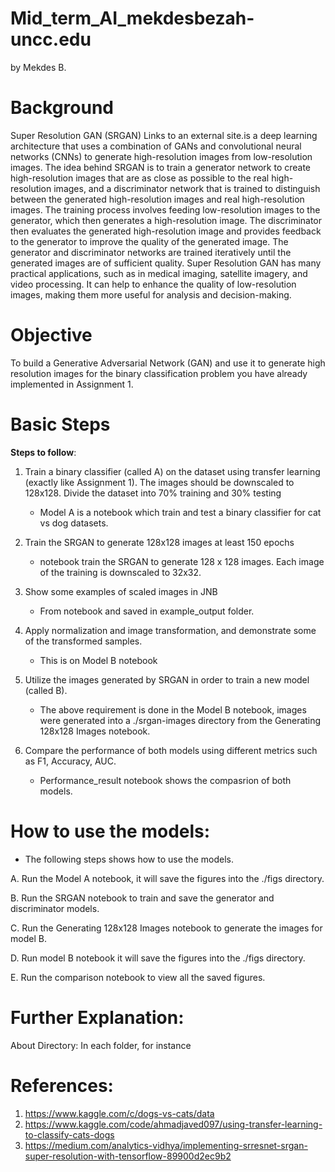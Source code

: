 # Mid_term_AI_mekdesbezah-uncc.edu
by Mekdes B.
# Background
Super Resolution GAN (SRGAN) Links to an external site.is a deep learning architecture that uses a combination of GANs and convolutional neural networks (CNNs) to generate high-resolution images from low-resolution images. The idea behind SRGAN is to train a generator network to create high-resolution images that are as close as possible to the real high-resolution images, and a discriminator network that is trained to distinguish between the generated high-resolution images and real high-resolution images. The training process involves feeding low-resolution images to the generator, which then generates a high-resolution image. The discriminator then evaluates the generated high-resolution image and provides feedback to the generator to improve the quality of the generated image. The generator and discriminator networks are trained iteratively until the generated images are of sufficient quality. Super Resolution GAN has many practical applications, such as in medical imaging, satellite imagery, and video processing. It can help to enhance the quality of low-resolution images, making them more useful for analysis and decision-making.
# Objective
To build a Generative Adversarial Network (GAN) and use it to generate high resolution images for the binary classification problem you have already implemented in Assignment 1.

# Basic Steps
**Steps to follow**: 
1. Train a binary classifier (called A) on the dataset using transfer learning (exactly like Assignment 1). The images should be downscaled to 128x128.
     Divide the dataset into 70% training and 30% testing
   - Model A is a notebook which train and test a binary classifier for cat vs dog datasets.
2. Train the SRGAN to generate 128x128 images at least 150 epochs
    
   - notebook train the SRGAN to generate 128 x 128 images. Each image of the training is downscaled to 32x32.
3. Show some examples of scaled images in JNB
   - From notebook and saved in example_output folder.
4. Apply normalization and image transformation, and demonstrate some of the transformed samples.
   - This is on Model B notebook
5. Utilize the images generated by SRGAN in order to train a new model (called B).
   - The above requirement is done in the Model B notebook, images were generated into a ./srgan-images directory from the Generating 128x128 Images notebook.
6. Compare the performance of both models using different metrics such as F1, Accuracy, AUC.
   - Performance_result notebook shows the compasrion of both models.

 # How to use the models:
   - The following steps shows how to use the models.
     
   A. Run the Model A notebook, it will save the figures into the ./figs directory.
   
   B. Run the SRGAN notebook to train and save the generator and discriminator models.
   
   C. Run the Generating 128x128 Images notebook to generate the images for model B.

   D. Run model B notebook it will save the figures into the ./figs directory.

   E. Run the comparison notebook to view all the saved figures.

# Further Explanation:
About Directory: In each folder, for instance

# References:
1. https://www.kaggle.com/c/dogs-vs-cats/data
2. https://www.kaggle.com/code/ahmadjaved097/using-transfer-learning-to-classify-cats-dogs
3. https://medium.com/analytics-vidhya/implementing-srresnet-srgan-super-resolution-with-tensorflow-89900d2ec9b2
